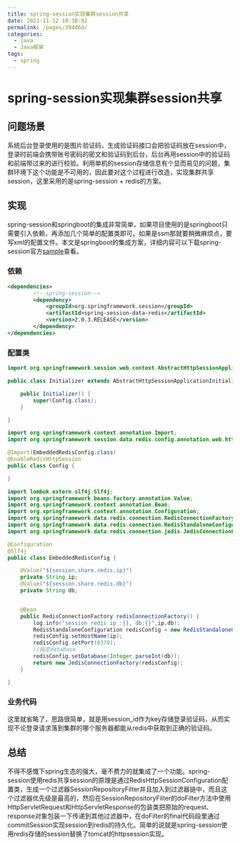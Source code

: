 ```yaml
---
title: spring-session实现集群session共享
date: 2021-11-12 18:38:02
permalink: /pages/394d6d/
categories: 
  - java
  - Java框架
tags: 
  - spring
---
```

# spring-session实现集群session共享



## 问题场景

系统后台登录使用的是图片验证码，生成验证码接口会把验证码放在session中，登录时前端会携带账号密码的密文和验证码到后台，后台再用session中的验证码和前端带过来的进行校验。利用单机的session存储信息有个显而易见的问题，集群环境下这个功能是不可用的，因此要对这个过程进行改造，实现集群共享session，这里采用的是spring-session + redis的方案。



## 实现

spring-session和springboot的集成非常简单，如果项目使用的是springboot只需要引入依赖，再添加几个简单的配置类即可。如果是ssm那就要稍微麻烦点，要写xml的配置文件。本文是springboot的集成方案，详细内容可以下载spring-session官方[sample](https://github.com/spring-projects/spring-session)查看。



### 依赖

```xml
<dependencies>
		<!--spring-session-->
		<dependency>
			<groupId>org.springframework.session</groupId>
			<artifactId>spring-session-data-redis</artifactId>
			<version>2.0.3.RELEASE</version>
		</dependency>
</dependencies>
```

### 配置类

```java
import org.springframework.session.web.context.AbstractHttpSessionApplicationInitializer;

public class Initializer extends AbstractHttpSessionApplicationInitializer {

	public Initializer() {
		super(Config.class);
	}

}
```



```java
import org.springframework.context.annotation.Import;
import org.springframework.session.data.redis.config.annotation.web.http.EnableRedisHttpSession;

@Import(EmbeddedRedisConfig.class)
@EnableRedisHttpSession
public class Config {

}
```





```java
import lombok.extern.slf4j.Slf4j;
import org.springframework.beans.factory.annotation.Value;
import org.springframework.context.annotation.Bean;
import org.springframework.context.annotation.Configuration;
import org.springframework.data.redis.connection.RedisConnectionFactory;
import org.springframework.data.redis.connection.RedisStandaloneConfiguration;
import org.springframework.data.redis.connection.jedis.JedisConnectionFactory;

@Configuration
@Slf4j
public class EmbeddedRedisConfig {

    @Value("${session.share.redis.ip}")
    private String ip;
    @Value("${session.share.redis.db}")
    private String db;


    @Bean
    public RedisConnectionFactory redisConnectionFactory() {
        log.info("session redis ip :{}, db:{}",ip,db);
        RedisStandaloneConfiguration redisConfig = new RedisStandaloneConfiguration();
        redisConfig.setHostName(ip);
        redisConfig.setPort(6379);
        //指定database
        redisConfig.setDatabase(Integer.parseInt(db));
        return new JedisConnectionFactory(redisConfig);
    }

}
```

### 业务代码

这里就省略了，思路很简单，就是用session_id作为key存储登录验证码，从而实现不论登录请求落到集群的哪个服务器都能从redis中获取到正确的验证码。



## 总结

不得不感慨下spring生态的强大，毫不费力的就集成了一个功能。spring-session使用redis共享session的原理是通过RedisHttpSessionConfiguration配置类，生成一个过滤器SessionRepositoryFilter并且加入到过滤器链中，而且这个过滤器优先级是最高的，然后在SessionRepositoryFilter的doFilter方法中使用HttpServletRequest和HttpServletResponse的包装类把原始的request、response对象包装一下传递到其他过滤器中，在doFilter的final代码段里通过commitSession实现session到redis的持久化。简单的说就是spring-session使用redis存储的session替换了tomcat的httpsession实现。